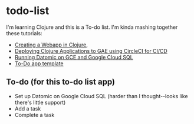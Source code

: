 # todo-list

I'm learning Clojure and this is a To-do list. I'm kinda mashing together these
tutorials:

* [Creating a Webapp in Clojure](https://practicalli.github.io/clojure-webapps/create-a-project/update-project-details.html),
* [Deploying Clojure Applications to GAE using CircleCI for CI/CD](https://circleci.com/blog/deploying-clojure-applications-to-google-cloud/)
* [Running Datomic on GCE and Google Cloud
  SQL](https://groups.google.com/forum/#!topic/datomic/M9v1ssUbT9Q/discussion) 
* [To-Do app
  template](https://github.com/lispcast/listronica/tree/master/src/webdev)


## To-do (for this to-do list app)

* Set up Datomic on Google Cloud SQL (harder than I thought--looks like there's 
  little support)
* Add a task
* Complete a task
